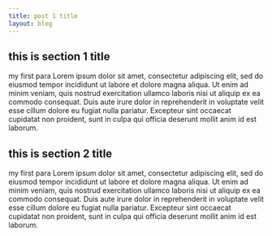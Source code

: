 ```yaml
---
title: post 1 title
layout: blog
---
```


<h2> this is section 1 title </h2>
<p class="blog__list">
    my first para Lorem ipsum dolor sit amet, consectetur adipiscing elit, sed do eiusmod tempor incididunt ut labore et dolore magna
    aliqua. Ut enim ad minim veniam, quis nostrud exercitation ullamco laboris nisi ut aliquip ex ea commodo consequat. Duis
    aute irure dolor in reprehenderit in voluptate velit esse cillum dolore eu fugiat nulla pariatur. Excepteur sint
    occaecat cupidatat non proident, sunt in culpa qui officia deserunt mollit anim id est laborum.
</p>

<h2> this is section 2 title </h2>
<p class="blog__list">
    my first para Lorem ipsum dolor sit amet, consectetur adipiscing elit, sed do eiusmod tempor incididunt ut labore et dolore magna
    aliqua. Ut enim ad minim veniam, quis nostrud exercitation ullamco laboris nisi ut aliquip ex ea commodo consequat. Duis
    aute irure dolor in reprehenderit in voluptate velit esse cillum dolore eu fugiat nulla pariatur. Excepteur sint
    occaecat cupidatat non proident, sunt in culpa qui officia deserunt mollit anim id est laborum.
</p>